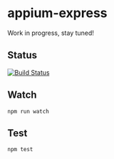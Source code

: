 appium-express
===================

Work in progress, stay tuned!

## Status

[![Build Status](https://travis-ci.org/appium/appium-express.svg)](https://travis-ci.org/appium/appium-express)

## Watch

```
npm run watch
```

## Test

```
npm test
```

